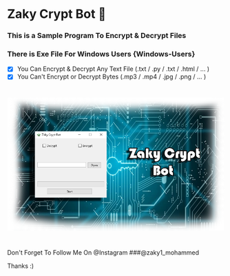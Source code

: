# Zaky Crypt Bot 🔑
### This is a Sample Program To Encrypt & Decrypt Files
### There is Exe File For Windows Users {Windows-Users}

- [x] You Can Encrypt & Decrypt Any Text File (.txt / .py / .txt / .html / ... )
- [x] You Can't Encrypt or Decrypt Bytes (.mp3 / .mp4 / .jpg / .png / ... )
#
![](https://github.com/Zaky202/ZakyCryptBot/blob/main/Image.png?raw=true)
#
Don't Forget To Follow Me On @Instagram
###@zaky1_mohammed
    
Thanks :)
